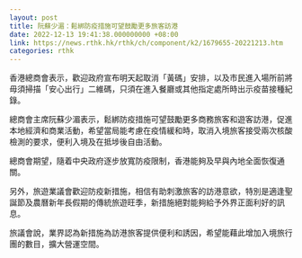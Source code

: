 ```yaml
---
layout: post
title: 阮蘇少湄：鬆綁防疫措施可望鼓勵更多旅客訪港
date: 2022-12-13 19:41:38.000000000 +08:00
link: https://news.rthk.hk/rthk/ch/component/k2/1679655-20221213.htm
categories: rthk
---
```


香港總商會表示，歡迎政府宣布明天起取消「黃碼」安排，以及市民進入場所前將毋須掃描「安心出行」二維碼，只須在進入餐廳或其他指定處所時出示疫苗接種紀錄。

總商會主席阮蘇少湄表示，鬆綁防疫措施可望鼓勵更多商務旅客和遊客訪港，促進本地經濟和商業活動，希望當局能考慮在疫情緩和時，取消入境旅客接受兩次核酸檢測的要求，便利入境及在抵埗後自由活動。

總商會期望，隨着中央政府逐步放寬防疫限制，香港能夠及早與內地全面恢復通關。

另外，旅遊業議會歡迎防疫新措施，相信有助刺激旅客的訪港意欲，特別是適逢聖誕節及農曆新年長假期的傳統旅遊旺季，新措施絕對能夠給予外界正面利好的訊息。

旅議會說，業界認為新措施為訪港旅客提供便利和誘因，希望能藉此增加入境旅行團的數目，擴大營運空間。
